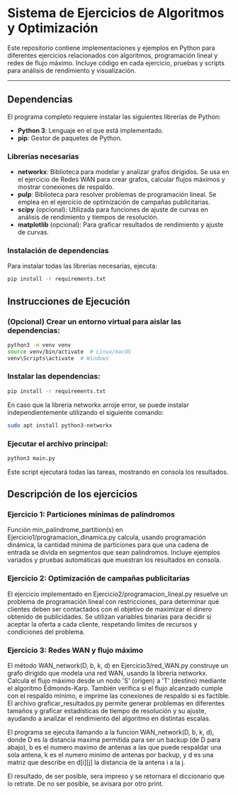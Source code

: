 # Sistema de Ejercicios de Algoritmos y Optimización

Este repositorio contiene implementaciones y ejemplos en Python para diferentes ejercicios relacionados con algoritmos, programación lineal y redes de flujo máximo. Incluye código en cada ejercicio, pruebas y scripts para análisis de rendimiento y visualización.

---

## Dependencias

El programa completo requiere instalar las siguientes librerías de Python:

- **Python 3**: Lenguaje en el que está implementado.
- **pip**: Gestor de paquetes de Python.

### Librerías necesarias

- **networkx**: Biblioteca para modelar y analizar grafos dirigidos. Se usa en el ejercicio de Redes WAN para crear grafos, calcular flujos máximos y mostrar conexiones de respaldo.
- **pulp**: Biblioteca para resolver problemas de programación lineal. Se emplea en el ejercicio de optimización de campañas publicitarias.
- **scipy** (opcional): Utilizada para funciones de ajuste de curvas en análisis de rendimiento y tiempos de resolución.
- **matplotlib** (opcional): Para graficar resultados de rendimiento y ajuste de curvas.

### Instalación de dependencias

Para instalar todas las librerías necesarias, ejecuta:

```bash
pip install -r requirements.txt
```

## Instrucciones de Ejecución

### (Opcional) Crear un entorno virtual para aislar las dependencias:

```bash
python3 -m venv venv
source venv/bin/activate  # Linux/macOS
venv\Scripts\activate  # Windows
```
### Instalar las dependencias:

```bash
pip install -r requirements.txt
```

En caso que la libreria networkx arroje error, se puede instalar independientemente utilizando el siguiente comando:
```bash
sudo apt install python3-networkx
```

### Ejecutar el archivo principal:

```bash
python3 main.py
```
Este script ejecutará todas las tareas, mostrando en consola los resultados.

## Descripción de los ejercicios
### Ejercicio 1: Particiones mínimas de palíndromos
Función min_palindrome_partition(s) en Ejercicio1/programacion_dinamica.py calcula, usando programación dinámica, la cantidad mínima de particiones para que una cadena de entrada se divida en segmentos que sean palíndromos. Incluye ejemplos variados y pruebas automáticas que muestran los resultados en consola.

### Ejercicio 2: Optimización de campañas publicitarias
El ejercicio implementado en Ejercicio2/programacion_lineal.py resuelve un problema de programación lineal con restricciones, para determinar qué clientes deben ser contactados con el objetivo de maximizar el dinero obtenido de publicidades. Se utilizan variables binarias para decidir si aceptar la oferta a cada cliente, respetando límites de recursos y condiciones del problema.

### Ejercicio 3: Redes WAN y flujo máximo
El método WAN_network(D, b, k, d) en Ejercicio3/red_WAN.py construye un grafo dirigido que modela una red WAN, usando la librería networkx. Calcula el flujo máximo desde un nodo 'S' (origen) a 'T' (destino) mediante el algoritmo Edmonds-Karp. También verifica si el flujo alcanzado cumple con el respaldo mínimo, e imprime las conexiones de respaldo si es factible.
El archivo graficar_resultados.py permite generar problemas en diferentes tamaños y graficar estadísticas de tiempo de resolución y su ajuste, ayudando a analizar el rendimiento del algoritmo en distintas escalas.

El programa se ejecuta llamando a la funcion WAN_network(D, b, k, d), donde D es la distancia maxima permitida para ser un backup (de D para abajo), b es el numero maximo de antenas a las que puede respaldar una sola antena, k es el numero minimo de antenas por backup, y d es una matriz que describe en d[i][j] la distancia de la antena i a la j.

El resultado, de ser posible, sera impreso y se retornara el diccionario que lo retrate. De no ser posible, se avisara por otro print.